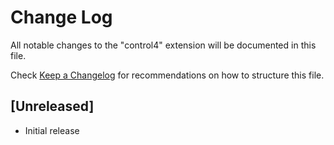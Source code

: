 # Change Log
All notable changes to the "control4" extension will be documented in this file.

Check [Keep a Changelog](http://keepachangelog.com/) for recommendations on how to structure this file.

## [Unreleased]
- Initial release